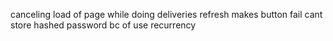 canceling load of page while doing deliveries refresh makes button fail
cant store hashed password bc of use recurrency
